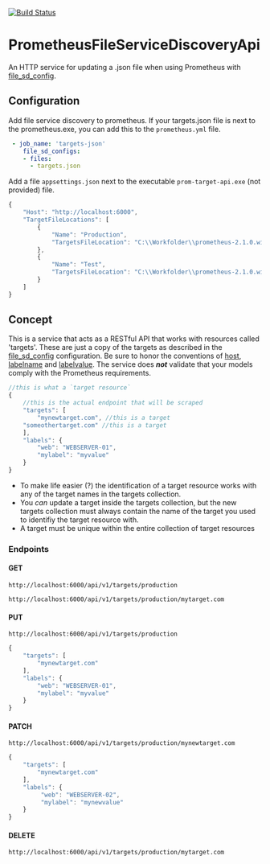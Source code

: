 [![Build Status](https://travis-ci.org/SylvesterMachielse/PrometheusFileServiceDiscoveryApi.svg?branch=master)](https://travis-ci.org/SylvesterMachielse/PrometheusFileServiceDiscoveryApi)

# PrometheusFileServiceDiscoveryApi
An HTTP service for updating a .json file when using Prometheus with 
[file_sd_config](https://prometheus.io/docs/prometheus/latest/configuration/configuration/#%3Cfile_sd_config%3E). 

## Configuration
Add file service discovery to prometheus. If your targets.json file is next to the prometheus.exe, you can add this to the `prometheus.yml` file.
```YAML
 - job_name: 'targets-json'
    file_sd_configs:
    - files:
      - targets.json
```

Add a file `appsettings.json` next to the executable `prom-target-api.exe` (not provided) file.

```javascript
{
    "Host": "http://localhost:6000",
    "TargetFileLocations": [
        {
            "Name": "Production",
            "TargetsFileLocation": "C:\\Workfolder\\prometheus-2.1.0.windows-amd64\\production_targets.json"
        },
        {
            "Name": "Test",
            "TargetsFileLocation": "C:\\Workfolder\\prometheus-2.1.0.windows-amd64\\test_targets.json"
        }
    ]
}

```

## Concept
This is a service that acts as a RESTful API that works with resources called 'targets'. These are just a copy of the targets as described in the [file_sd_config](https://prometheus.io/docs/prometheus/latest/configuration/configuration/#%3Clabelname%3E) configuration. Be sure to honor the conventions of [host](https://prometheus.io/docs/prometheus/latest/configuration/configuration/#%3Chost%3E), [labelname](https://prometheus.io/docs/prometheus/latest/configuration/configuration/#%3Clabelname%3E) and [labelvalue](https://prometheus.io/docs/prometheus/latest/configuration/configuration/#%3Clabelname%3E). The service does **_not_** validate that your models comply with the Prometheus requirements. 

``` javascript
//this is what a `target resource` 
{
    //this is the actual endpoint that will be scraped
    "targets": [
        "mynewtarget.com", //this is a target
	"someothertarget.com" //this is a target
    ],
    "labels": {
        "web": "WEBSERVER-01",      
        "mylabel": "myvalue"      
    }
}
```

* To make life easier (?) the identification of a target resource works with any of the target names in the targets collection. 
* You _can_ update a target inside the targets collection, but the new targets collection must always contain the name of the target you used to identifiy the target resource with.
* A target must be unique within the entire collection of target resources

### Endpoints
#### GET
`http://localhost:6000/api/v1/targets/production`

`http://localhost:6000/api/v1/targets/production/mytarget.com` 

#### PUT
`http://localhost:6000/api/v1/targets/production`

``` javascript
{
    "targets": [
        "mynewtarget.com"
    ],
    "labels": {
        "web": "WEBSERVER-01",      
        "mylabel": "myvalue"      
    }
}
```

#### PATCH
`http://localhost:6000/api/v1/targets/production/mynewtarget.com`

``` javascript
{
    "targets": [
        "mynewtarget.com"
    ],
    "labels": {
         "web": "WEBSERVER-02",       
         "mylabel": "mynewvalue"       
    }
}
```

#### DELETE
`http://localhost:6000/api/v1/targets/production/mytarget.com`
